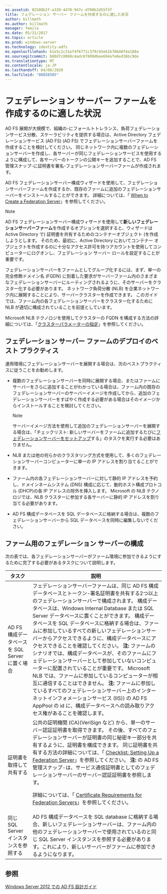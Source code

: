 ```yaml
---
ms.assetid: 02580b2f-a339-4470-947c-d700b2d55f3f
title: フェデレーション サーバー ファームを作成するのに適した状況
author: billmath
ms.author: billmath
manager: femila
ms.date: 05/31/2017
ms.topic: article
ms.prod: windows-server
ms.technology: identity-adfs
ms.openlocfilehash: 61e5c2c31ef4f6771c379c93e61b78640f4a180a
ms.sourcegitcommit: b00d7c8968c4adc8f699dbee694afe6ed36bc9de
ms.translationtype: MT
ms.contentlocale: ja-JP
ms.lasthandoff: 04/08/2020
ms.locfileid: "80858505"
---
```

# <a name="when-to-create-a-federation-server-farm"></a>フェデレーション サーバー ファームを作成するのに適した状況

AD FS 展開が大規模で、組織の\-にフォールトトレランス、負荷フェデレーションサービス分散、スケーラビリティを提供する場合は、Active Directory フェデレーションサービス (AD FS) \(AD FS\) でフェデレーションサーバーファームを作成することを検討してください。 同じネットワーク内に複数のフェデレーションサーバーを作成し、各サーバーが同じフェデレーションサービスを使用するように構成して、各サーバーのトークンの公開キーを追加することで、AD FS 管理スナップ\-に証明書を署名\-フェデレーションサーバーファームが作成されます。  
  
AD FS フェデレーションサーバー構成ウィザードを使用して、フェデレーションサーバーファームを作成するか、既存のファームに追加のフェデレーションサーバーをインストールすることができます。 詳細については、「 [When to Create a Federation Server](When-to-Create-a-Federation-Server.md)」を参照してください。  
  
> [!NOTE]  
> AD FS フェデレーションサーバー構成ウィザードを使用して**新しいフェデレーションサーバーファーム**を作成するオプションを選択すると、ウィザードは Active Directory で\) 証明書を共有するためのコンテナーオブジェクト \(を作成しようとします。 そのため、最初に、Active Directory においてコンテナー オブジェクトを作成するのに十分なアクセス許可を持つアカウントを使用してコンピューターにログオンし、フェデレーション サーバー ロールを設定することが重要です。  
  
フェデレーションサーバーをファームとしてグループ化するには、まず、単一の完全修飾ドメイン名 \(FQDN\) に到着した要求がサーバーファーム内のさまざまなフェデレーションサーバーにルーティングされるように、そのサーバーをクラスター化する必要があります。 ネットワーク負荷分散 \(NLB\) を企業ネットワーク内に展開することにより、サーバークラスターを作成できます。 このガイドでは、ファーム内の各フェデレーションサーバーをクラスター化するために NLB が適切に構成されていることを前提としています。  
  
Microsoft NLB テクノロジを使用してクラスターの FQDN を構成する方法の詳細については、「[クラスターパラメーターの指定](https://go.microsoft.com/fwlink/?LinkID=74651)」を参照してください。  
  
## <a name="best-practices-for-deploying-a-federation-server-farm"></a>フェデレーション サーバー ファームのデプロイのベスト プラクティス  
運用環境にフェデレーションサーバーを展開する場合は、次のベストプラクティスに従うことをお勧めします。  
  
-   複数のフェデレーションサーバーを同時に展開する場合、またはファームにサーバーをさらに追加することがわかっている場合は、ファーム内の既存のフェデレーションサーバーのサーバーイメージを作成してから、追加のフェデレーションサーバーをすばやく作成する必要がある場合はそのイメージからインストールすることを検討してください。  
  
    > [!NOTE]  
    > サーバーイメージ方法を使用して追加のフェデレーションサーバーを展開する場合は、「チェックリスト: 新しいサーバーをファームに追加するたびに[フェデレーションサーバーをセットアップ](../../ad-fs/deployment/Checklist--Setting-Up-a-Federation-Server.md)する」のタスクを実行する必要はありません。  
  
-   NLB または他の何らかのクラスタリング方式を使用して、多くのフェデレーションサーバーコンピューターに単一の IP アドレスを割り当てることができます。  
  
-   ファーム内の各フェデレーションサーバーに対して静的 IP アドレスを予約し、ドメインネームシステム \(DNS\) 構成に応じて、動的ホスト構成プロトコル \(DHCP\)の各 IP アドレスの除外を挿入します。 Microsoft の NLB テクノロジでは、NLB クラスターに参加する各サーバーに静的 IP アドレスを割り当てる必要があります。  
  
-   AD FS 構成データベースを SQL データベースに格納する場合は、複数のフェデレーションサーバーから SQL データベースを同時に編集しないでください。  
  
## <a name="configuring-federation-servers-for-a-farm"></a>ファーム用のフェデレーション サーバーの構成  
次の表では、各フェデレーションサーバーがファーム環境に参加できるようにするために完了する必要があるタスクについて説明します。  
  
|タスク|説明|  
|--------|---------------|  
|AD FS 構成データベースを SQL Server に置く場合|フェデレーションサーバーファームは、同じ AD FS 構成データベースとトークン\-署名証明書を共有する2つ以上のフェデレーションサーバーで構成されます。 構成データベースは、Windows Internal Database または SQL Server データベースに置くことができます。 構成データベースを SQL データベースに格納する場合は、ファームに参加しているすべての新しいフェデレーションサーバーからアクセスできるように、構成データベースにアクセスできることを確認してください。 **注:** ファームのシナリオでは、構成データベースが、そのファームにフェデレーションサーバーとして参加していないコンピューターに配置されていることが重要です。 Microsoft NLB では、ファームに参加しているコンピューターが相互に通信することはできません。 **注:** ファームに参加しているすべてのフェデレーションサーバー上のインターネットインフォメーションサービス \(IIS\)\) の AD FS AppPool の id に、構成データベースへの読み取りアクセス権があることを確認します。|  
|証明書を取得して共有する|公共の証明機関 \(CA\)(VeriSign など) から、単一のサーバー認証証明書を取得できます。 その後、すべてのフェデレーションサーバーが証明書の同じ秘密キー部分を共有するように、証明書を構成できます。 同じ証明書を共有する方法の詳細については、「 [Checklist: Setting Up a Federation Server](../../ad-fs/deployment/Checklist--Setting-Up-a-Federation-Server.md)」を参照してください。 **注:** の AD FS 管理スナップ\-は、サービス通信証明書としてのフェデレーションサーバーのサーバー認証証明書を参照します。<p>詳細については、「 [Certificate Requirements for Federation Servers](Certificate-Requirements-for-Federation-Servers.md)」を参照してください。|  
|同じ SQL Server インスタンスを参照する|AD FS 構成データベースを SQL database に格納する場合、新しいフェデレーションサーバーは、ファーム内の他のフェデレーションサーバーで使用されているのと同じ SQL Server インスタンスを参照する必要があります。これにより、新しいサーバーがファームに参加できるようになります。|  
  
## <a name="see-also"></a>参照
[Windows Server 2012 での AD FS 設計ガイド](AD-FS-Design-Guide-in-Windows-Server-2012.md)
